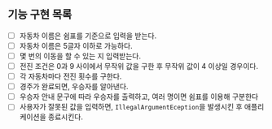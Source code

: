 ## 기능 구현 목록
 - [ ] 자동차 이름은 쉼표를 기준으로 입력을 받는다.
 - [ ] 자동차 이름은 5글자 이하로 가능하다.
 - [ ] 몇 번의 이동을 할 수 있는 지 입력받는다.
 - [ ] 전진 조건은 0과 9 사이에서 무작위 값을 구한 후 무작위 값이 4 이상일 경우이다.
 - [ ] 각 자동차마다 전진 횟수를 구한다.
 - [ ] 경주가 완료되면, 우승자를 알아낸다.
 - [ ] 우승자 안내 문구에 따라 우승자를 출력하고, 여러 명이면 쉼표를 이용해 구분한다
 - [ ] 사용자가 잘못된 값을 입력하면, `IllegalArgumentEception`을 발생시킨 후 애플리케이션을 종료시킨다.